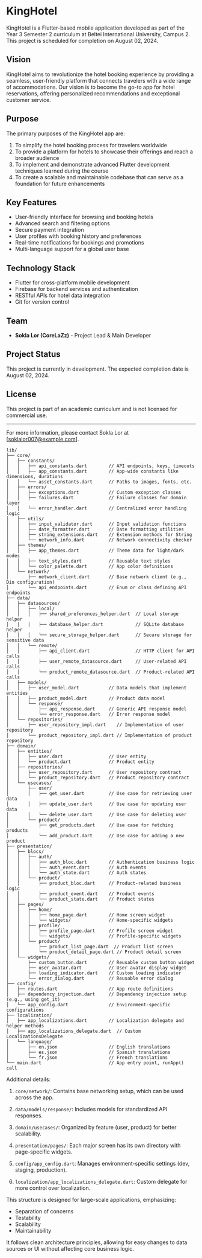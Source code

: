 # KingHotel

KingHotel is a Flutter-based mobile application developed as part of the Year 3 Semester 2 curriculum at Beltei International University, Campus 2.
This project is scheduled for completion on August 02, 2024.

## Vision

KingHotel aims to revolutionize the hotel booking experience by providing a seamless, user-friendly platform that connects travelers with a wide range of accommodations.
Our vision is to become the go-to app for hotel reservations, offering personalized recommendations and exceptional customer service.

## Purpose

The primary purposes of the KingHotel app are:

1. To simplify the hotel booking process for travelers worldwide
2. To provide a platform for hotels to showcase their offerings and reach a broader audience
3. To implement and demonstrate advanced Flutter development techniques learned during the course
4. To create a scalable and maintainable codebase that can serve as a foundation for future enhancements

## Key Features

- User-friendly interface for browsing and booking hotels
- Advanced search and filtering options
- Secure payment integration
- User profiles with booking history and preferences
- Real-time notifications for bookings and promotions
- Multi-language support for a global user base

## Technology Stack

- Flutter for cross-platform mobile development
- Firebase for backend services and authentication
- RESTful APIs for hotel data integration
- Git for version control

## Team

- **Sokla Lor (CoreLaZz)** - Project Lead & Main Developer

## Project Status

This project is currently in development. The expected completion date is August 02, 2024.

## License

This project is part of an academic curriculum and is not licensed for commercial use.

---

For more information, please contact Sokla Lor at [soklalor007@example.com].

```text
lib/
├── core/
│   ├── constants/
│   │   ├── api_constants.dart        // API endpoints, keys, timeouts
│   │   ├── app_constants.dart        // App-wide constants like dimensions, durations
│   │   └── asset_constants.dart      // Paths to images, fonts, etc.
│   ├── errors/
│   │   ├── exceptions.dart           // Custom exception classes
│   │   ├── failures.dart             // Failure classes for domain layer
│   │   └── error_handler.dart        // Centralized error handling logic
│   ├── utils/
│   │   ├── input_validator.dart      // Input validation functions
│   │   ├── date_formatter.dart       // Date formatting utilities
│   │   ├── string_extensions.dart    // Extension methods for String
│   │   └── network_info.dart         // Network connectivity checker
│   ├── themes/
│   │   ├── app_themes.dart           // Theme data for light/dark modes
│   │   ├── text_styles.dart          // Reusable text styles
│   │   └── color_palette.dart        // App color definitions
│   └── network/
│       ├── network_client.dart       // Base network client (e.g., Dio configuration)
│       └── api_endpoints.dart        // Enum or class defining API endpoints
├── data/
│   ├── datasources/
│   │   ├── local/
│   │   │   ├── shared_preferences_helper.dart  // Local storage helper
│   │   │   ├── database_helper.dart            // SQLite database helper
│   │   │   └── secure_storage_helper.dart      // Secure storage for sensitive data
│   │   └── remote/
│   │       ├── api_client.dart                 // HTTP client for API calls
│   │       ├── user_remote_datasource.dart     // User-related API calls
│   │       └── product_remote_datasource.dart  // Product-related API calls
│   ├── models/
│   │   ├── user_model.dart           // Data models that implement entities
│   │   ├── product_model.dart        // Product data model
│   │   └── response/
│   │       ├── api_response.dart     // Generic API response model
│   │       └── error_response.dart   // Error response model
│   └── repositories/
│       ├── user_repository_impl.dart    // Implementation of user repository
│       └── product_repository_impl.dart // Implementation of product repository
├── domain/
│   ├── entities/
│   │   ├── user.dart                 // User entity
│   │   └── product.dart              // Product entity
│   ├── repositories/
│   │   ├── user_repository.dart      // User repository contract
│   │   └── product_repository.dart   // Product repository contract
│   └── usecases/
│       ├── user/
│       │   ├── get_user.dart         // Use case for retrieving user data
│       │   ├── update_user.dart      // Use case for updating user data
│       │   └── delete_user.dart      // Use case for deleting user
│       └── product/
│           ├── get_products.dart     // Use case for fetching products
│           └── add_product.dart      // Use case for adding a new product
├── presentation/
│   ├── blocs/
│   │   ├── auth/
│   │   │   ├── auth_bloc.dart        // Authentication business logic
│   │   │   ├── auth_event.dart       // Auth events
│   │   │   └── auth_state.dart       // Auth states
│   │   └── product/
│   │       ├── product_bloc.dart     // Product-related business logic
│   │       ├── product_event.dart    // Product events
│   │       └── product_state.dart    // Product states
│   ├── pages/
│   │   ├── home/
│   │   │   ├── home_page.dart        // Home screen widget
│   │   │   └── widgets/              // Home-specific widgets
│   │   ├── profile/
│   │   │   ├── profile_page.dart     // Profile screen widget
│   │   │   └── widgets/              // Profile-specific widgets
│   │   └── product/
│   │       ├── product_list_page.dart  // Product list screen
│   │       └── product_detail_page.dart // Product detail screen
│   └── widgets/
│       ├── custom_button.dart        // Reusable custom button widget
│       ├── user_avatar.dart          // User avatar display widget
│       ├── loading_indicator.dart    // Custom loading indicator
│       └── error_dialog.dart         // Reusable error dialog
├── config/
│   ├── routes.dart                   // App route definitions
│   ├── dependency_injection.dart     // Dependency injection setup (e.g., using get_it)
│   └── app_config.dart               // Environment-specific configurations
├── localization/
│   ├── app_localizations.dart        // Localization delegate and helper methods
│   ├── app_localizations_delegate.dart  // Custom LocalizationsDelegate
│   └── language/
│       ├── en.json                   // English translations
│       ├── es.json                   // Spanish translations
│       └── fr.json                   // French translations
└── main.dart                         // App entry point, runApp() call
```

Additional details:

1. `core/network/`: Contains base networking setup, which can be used across the app.

2. `data/models/response/`: Includes models for standardized API responses.

3. `domain/usecases/`: Organized by feature (user, product) for better scalability.

4. `presentation/pages/`: Each major screen has its own directory with page-specific widgets.

5. `config/app_config.dart`: Manages environment-specific settings (dev, staging, production).

6. `localization/app_localizations_delegate.dart`: Custom delegate for more control over localization.

This structure is designed for large-scale applications, emphasizing:

- Separation of concerns
- Testability
- Scalability
- Maintainability

It follows clean architecture principles, allowing for easy changes to data sources or UI without affecting core business logic.
